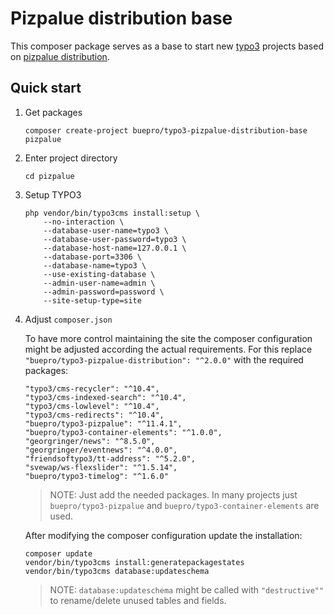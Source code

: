 # Pizpalue distribution base

This composer package serves as a base to start new [typo3](https://typo3.org) projects based on 
[pizpalue distribution](https://extensions.typo3.org/extension/pizpalue_distribution/).

## Quick start

1.  Get packages
    ```
    composer create-project buepro/typo3-pizpalue-distribution-base pizpalue 
    ```

1.  Enter project directory
    ```
    cd pizpalue
    ```

1.  Setup TYPO3
    ```
    php vendor/bin/typo3cms install:setup \
        --no-interaction \
        --database-user-name=typo3 \
        --database-user-password=typo3 \
        --database-host-name=127.0.0.1 \
        --database-port=3306 \
        --database-name=typo3 \
        --use-existing-database \
        --admin-user-name=admin \
        --admin-password=password \
        --site-setup-type=site
    ```

1.  Adjust `composer.json`

    To have more control maintaining the site the composer configuration might be adjusted according the 
    actual requirements. For this replace `"buepro/typo3-pizpalue-distribution": "^2.0.0"` with the required 
    packages:
    ```
    "typo3/cms-recycler": "^10.4",
    "typo3/cms-indexed-search": "^10.4",
    "typo3/cms-lowlevel": "^10.4",
    "typo3/cms-redirects": "^10.4",
    "buepro/typo3-pizpalue": "^11.4.1",
    "buepro/typo3-container-elements": "^1.0.0",
    "georgringer/news": "^8.5.0",
    "georgringer/eventnews": "^4.0.0",
    "friendsoftypo3/tt-address": "^5.2.0",
    "svewap/ws-flexslider": "^1.5.14",
    "buepro/typo3-timelog": "^1.6.0"
    ```
    > NOTE: Just add the needed packages. In many projects just `buepro/typo3-pizpalue` and 
    > `buepro/typo3-container-elements` are used.
   
    After modifying the composer configuration update the installation:
    ```
    composer update
    vendor/bin/typo3cms install:generatepackagestates
    vendor/bin/typo3cms database:updateschema
    ```
    > NOTE: `database:updateschema` might be called with `"destructive""` to rename/delete unused
    > tables and fields.